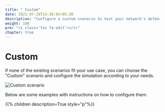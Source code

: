 ```yaml
---
title: " Custom"
date: 2021-07-28T14:36:02+05:30
description: "Configure a custom scenario to test your network's defenses."
weight: 100
pre: "<i class='fas fa-edit'></i>"
chapter: true
---
```


# Custom

If none of the existing scenarios fit your use case, you can choose the "Custom" scenario and configure the simulation according to your needs.

![Custom scenario](/images/usage/scenarios/custom-scenario.png "Custom scenario")

Below are some examples with instructions on how to configure them.

{{% children description=True style="p"%}}
